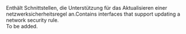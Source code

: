<Namespace Name="Microsoft.Azure.Management.Network.Fluent.NetworkSecurityRule.Update">
  <Docs>
    <summary><span data-ttu-id="75f98-101">Enthält Schnittstellen, die Unterstützung für das Aktualisieren einer netzwerksicherheitsregel an.</span><span class="sxs-lookup"><span data-stu-id="75f98-101">Contains interfaces that support updating a network security rule.</span></span></summary> 
    <remarks>To be added.</remarks>
  </Docs>
</Namespace>
